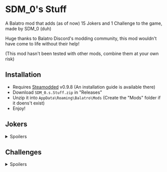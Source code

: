 # SDM_0's Stuff

A Balatro mod that adds (as of now) 15 Jokers and 1 Challenge to the game, made by SDM_0 (duh)

Huge thanks to Balatro Discord's modding community, this mod wouldn't have come to life without their help!

(This mod hasn't been tested with other mods, combine them at your own risk)

## Installation
- Requires [Steamodded](https://github.com/Steamopollys/Steamodded/) v0.9.8 (An installation guide is available there)
- Download `SDM_0.s.Stuff.zip` in "Releases"
- Unzip it into `AppData\Roaming\Balatro\Mods` (Create the "Mods" folder if it doens't exist)
- Enjoy!

## Jokers

<details>
  <summary>Spoilers</summary>
  <br>

  | Joker | Cost | Rarity | Effect | 
  | :---: | :---: | :---: | :---: |
  | ![Trance The Devil](./assets/2x/j_sdm_trance_the_devil.png)<br><b>Trance The Devil</b> | 7 | Uncommon | X0.5 Mult per "Trance" or "The Devil" card used this run |
  | ![Burger](./assets/2x/j_sdm_burger.png)<br><b>Burger</b> | 8 | Rare | +30 Chips, +10 Mult and x1.5 Mult for the next 4 rounds |
  | ![Bounciest Ball](./assets/2x/j_sdm_bounciest_ball.png)<br><b>Bounciest Ball</b> | 5 | Common | Upgrade by +10 Chips for each Boss Blind defeated,<br> starts at +10 Chips |
  | ![Lucky Joker](./assets/2x/j_sdm_lucky_joker.png)<br><b>Lucky Joker</b> | 7 | Common | Each played 7 gives +7 Chips and +7 Mult when scored,<br>doubles it if Lucky card |
  | ![Iconic Icon](./assets/2x/j_sdm_iconic_icon.png)<br><b>Iconic Icon</b> | 7 | Uncommon | +4 Mult for each Aces in your full deck |
  | ![Mult'N'Chips](./assets/2x/j_sdm_mult_n_chips.png)<br><b>Mult'N'Chips</b> | 5 | Common | Scored Bonus cards gives +4 Mult,<br>scored Mult cards gives +30 Chips |
  | ![Moon Base](./assets/2x/j_sdm_moon_base.png)<br><b>Moon Base</b> | 7 | Uncommon | Space Jokers each give +40 Chips<br>(Supernova, Space Joker, Constellation, Rocket, Satellite, Wandering Star) |
  | ![Shareholder Joker](./assets/2x/j_sdm_shareholder_joker.png)<br><b>Shareholder Joker</b> | 5 | Common | Earn between -$5 and $10 at the end of round |
  | ![Magic Hands](./assets/2x/j_sdm_magic_hands.png)<br><b>Magic Hands</b> | 6 | Uncommon | x3 Mult if the number of hands left + 1 is equal to<br>the amount of the most prevalent card<br>(ex: Four of a Kind on Hand 4, Full House on Hand 3) |
  | ![Tip Jar](./assets/2x/j_sdm_tip_jar.png)<br><b>Tip Jar</b> | 5 | Uncommon | Earn your money's highest digit at the end of round |
  | ![Wandering Star](./assets/2x/j_sdm_wandering_star.png)<br><b>Wandering Star</b>| 6 | Common | +2 Mult per Planet card sold |
  | ![Ouija Board](./assets/2x/j_sdm_ouija_board.png)<br><b>Ouija Board</b> | 7 | Uncommon | 1 in 50 chance to create a "Soul" card,<br>otherwise 1 in 5 chance to create a "Judgement" card<br>(Must have room) |
  | ![La Révolution](./assets/2x/j_sdm_la_revolution.png)<br><b>La Révolution</b> | 8 | Rare | Upgrade most played hand by 3 if discarded poker hand is a Royal Flush |
  | ![Clown Bank](./assets/2x/j_sdm_clown_bank.png)<br><b>Clown Bank</b> | 8 | Rare | When Blind is selected, if this is at the leftmost position, gains x0.25 for $5,<br>increases price by $5 |
  | ![Archibald](./assets/2x/j_sdm_archibald_compact.png)<br><b>Archibald</b> | 20 | Legendary | On Joker purchased, creates a Negative copy<br>(Occurs 4 times, Negative copy sells for $0) |
</details>

## Challenges

<details>
  <summary>Spoilers</summary>

  ### Devil's Deal:
  Start with the Joker "Trance the Devil", "Trance" and "The Devil" tarot cards, but those advantages comes at a cost...
</details>
